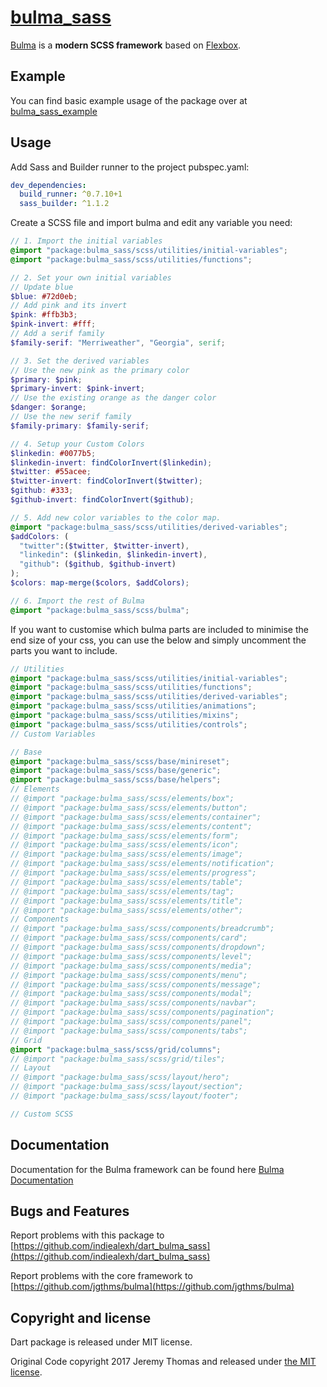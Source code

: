 # [bulma_sass](https://bulma.io)

[Bulma](https://bulma.io/) is a **modern SCSS framework** based on [Flexbox](https://developer.mozilla.org/en-US/docs/Web/CSS/CSS_Flexible_Box_Layout/Using_CSS_flexible_boxes).

## Example

You can find basic example usage of the package over at [bulma_sass_example](https://github.com/indiealexh/dart_bulma_sass_example)

## Usage

Add Sass and Builder runner to the project pubspec.yaml:
```yaml
dev_dependencies:
  build_runner: ^0.7.10+1
  sass_builder: ^1.1.2
```

Create a SCSS file and import bulma and edit any variable you need:
```scss
// 1. Import the initial variables
@import "package:bulma_sass/scss/utilities/initial-variables";
@import "package:bulma_sass/scss/utilities/functions";

// 2. Set your own initial variables
// Update blue
$blue: #72d0eb;
// Add pink and its invert
$pink: #ffb3b3;
$pink-invert: #fff;
// Add a serif family
$family-serif: "Merriweather", "Georgia", serif;

// 3. Set the derived variables
// Use the new pink as the primary color
$primary: $pink;
$primary-invert: $pink-invert;
// Use the existing orange as the danger color
$danger: $orange;
// Use the new serif family
$family-primary: $family-serif;

// 4. Setup your Custom Colors
$linkedin: #0077b5;
$linkedin-invert: findColorInvert($linkedin);
$twitter: #55acee;
$twitter-invert: findColorInvert($twitter);
$github: #333;
$github-invert: findColorInvert($github);

// 5. Add new color variables to the color map.
@import "package:bulma_sass/scss/utilities/derived-variables";
$addColors: (
  "twitter":($twitter, $twitter-invert),
  "linkedin": ($linkedin, $linkedin-invert),
  "github": ($github, $github-invert)
);
$colors: map-merge($colors, $addColors);

// 6. Import the rest of Bulma
@import "package:bulma_sass/scss/bulma";
```

If you want to customise which bulma parts are included to minimise the end size of your css, you can use the below and simply uncomment the parts you want to include.

```scss
// Utilities
@import "package:bulma_sass/scss/utilities/initial-variables";
@import "package:bulma_sass/scss/utilities/functions";
@import "package:bulma_sass/scss/utilities/derived-variables";
@import "package:bulma_sass/scss/utilities/animations";
@import "package:bulma_sass/scss/utilities/mixins";
@import "package:bulma_sass/scss/utilities/controls";
// Custom Variables

// Base
@import "package:bulma_sass/scss/base/minireset";
@import "package:bulma_sass/scss/base/generic";
@import "package:bulma_sass/scss/base/helpers";
// Elements
// @import "package:bulma_sass/scss/elements/box";
// @import "package:bulma_sass/scss/elements/button";
// @import "package:bulma_sass/scss/elements/container";
// @import "package:bulma_sass/scss/elements/content";
// @import "package:bulma_sass/scss/elements/form";
// @import "package:bulma_sass/scss/elements/icon";
// @import "package:bulma_sass/scss/elements/image";
// @import "package:bulma_sass/scss/elements/notification";
// @import "package:bulma_sass/scss/elements/progress";
// @import "package:bulma_sass/scss/elements/table";
// @import "package:bulma_sass/scss/elements/tag";
// @import "package:bulma_sass/scss/elements/title";
// @import "package:bulma_sass/scss/elements/other";
// Components
// @import "package:bulma_sass/scss/components/breadcrumb";
// @import "package:bulma_sass/scss/components/card";
// @import "package:bulma_sass/scss/components/dropdown";
// @import "package:bulma_sass/scss/components/level";
// @import "package:bulma_sass/scss/components/media";
// @import "package:bulma_sass/scss/components/menu";
// @import "package:bulma_sass/scss/components/message";
// @import "package:bulma_sass/scss/components/modal";
// @import "package:bulma_sass/scss/components/navbar";
// @import "package:bulma_sass/scss/components/pagination";
// @import "package:bulma_sass/scss/components/panel";
// @import "package:bulma_sass/scss/components/tabs";
// Grid
@import "package:bulma_sass/scss/grid/columns";
// @import "package:bulma_sass/scss/grid/tiles";
// Layout
// @import "package:bulma_sass/scss/layout/hero";
// @import "package:bulma_sass/scss/layout/section";
// @import "package:bulma_sass/scss/layout/footer";

// Custom SCSS

```

## Documentation

Documentation for the Bulma framework can be found here [Bulma Documentation](https://bulma.io/documentation)

## Bugs and Features

Report problems with this package to [https://github.com/indiealexh/dart_bulma_sass](https://github.com/indiealexh/dart_bulma_sass)

Report problems with the core framework to [https://github.com/jgthms/bulma](https://github.com/jgthms/bulma)

## Copyright and license
Dart package is released under MIT license.

Original Code copyright 2017 Jeremy Thomas and released under [the MIT license](https://github.com/jgthms/bulma/blob/master/LICENSE).
